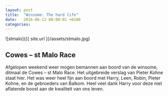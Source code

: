 ```yaml
---
layout: post
title:  "Winsome: The hard life"
date:   2016-06-12 00:00:01 +0100
categories:
---
```

![stmalo]({{ site.url }}/assets/stmalo.jpg)

## Cowes – st Malo Race
Afgelopen weekend weer mogen bemannen aan boord van de winsome, ditmaal de Cowes – st Malo Race. Het uitgebreide verslag van Pieter Kohne staat hier. Het was weer heel fijn aan boord met Harry, Leen, Robin, Pieter Kohne, en de gebroeders van Balkom. Heel veel dank Harry voor deze niet aflatende boost aan de kwaliteit van ons leven.

